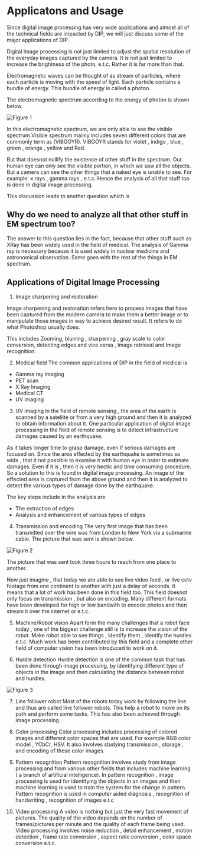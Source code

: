 # Applicatons and Usage

Since digital image processing has very wide applications and almost all of the technical fields are impacted by DIP, we will just discuss some of the major applications of DIP.

Digital Image processing is not just limited to adjust the spatial resolution of the everyday images captured by the camera. It is not just limited to increase the brightness of the photo, e.t.c. Rather it is far more than that.

Electromagnetic waves can be thought of as stream of particles, where each particle is moving with the speed of light. Each particle contains a bundle of energy. This bundle of energy is called a photon.

The electromagnetic spectrum according to the energy of photon is shown below.

![Figure 1](https://github.com/lacie-life/Image-Processing/blob/master/Theory/Something/5-Applications-and-Usage/electro_spectrum.jpg?raw=true)

In this electromagnetic spectrum, we are only able to see the visible spectrum.Visible spectrum mainly includes seven different colors that are commonly term as (VIBGOYR). VIBGOYR stands for violet , indigo , blue , green , orange , yellow and Red.

But that doesnot nullify the existence of other stuff in the spectrum. Our human eye can only see the visible portion, in which we saw all the objects. But a camera can see the other things that a naked eye is unable to see. For example: x rays , gamma rays , e.t.c. Hence the analysis of all that stuff too is done in digital image processing.

This discussion leads to another question which is

## Why do we need to analyze all that other stuff in EM spectrum too?
The answer to this question lies in the fact, because that other stuff such as XRay has been widely used in the field of medical. The analysis of Gamma ray is necessary because it is used widely in nuclear medicine and astronomical observation. Same goes with the rest of the things in EM spectrum.

## Applications of Digital Image Processing

1. Image sharpening and restoration

Image sharpening and restoration refers here to process images that have been captured from the modern camera to make them a better image or to manipulate those images in way to achieve desired result. It refers to do what Photoshop usually does.

This includes Zooming, blurring , sharpening , gray scale to color conversion, detecting edges and vice versa , Image retrieval and Image recognition.

2. Medical field
The common applications of DIP in the field of medical is
- Gamma ray imaging
- PET scan
- X Ray Imaging
- Medical CT
- UV imaging

3. UV imaging
In the field of remote sensing , the area of the earth is scanned by a satellite or from a very high ground and then it is analyzed to obtain information about it. One particular application of digital image processing in the field of remote sensing is to detect infrastructure damages caused by an earthquake.

As it takes longer time to grasp damage, even if serious damages are focused on. Since the area effected by the earthquake is sometimes so wide , that it not possible to examine it with human eye in order to estimate damages. Even if it is , then it is very hectic and time consuming procedure. So a solution to this is found in digital image processing. An image of the effected area is captured from the above ground and then it is analyzed to detect the various types of damage done by the earthquake.

The key steps include in the analysis are

- The extraction of edges
- Analysis and enhancement of various types of edges

4. Transmission and encoding
The very first image that has been transmitted over the wire was from London to New York via a submarine cable. The picture that was sent is shown below.

![Figure 2](https://github.com/lacie-life/Image-Processing/blob/master/Theory/Something/5-Applications-and-Usage/transmission.jpg?raw=true)

The picture that was sent took three hours to reach from one place to another.

Now just imagine , that today we are able to see live video feed , or live cctv footage from one continent to another with just a delay of seconds. It means that a lot of work has been done in this field too. This field doesnot only focus on transmission , but also on encoding. Many different formats have been developed for high or low bandwith to encode photos and then stream it over the internet or e.t.c.

5. Machine/Robot vision
Apart form the many challenges that a robot face today , one of the biggest challenge still is to increase the vision of the robot. Make robot able to see things , identify them , identify the hurdles e.t.c. Much work has been contributed by this field and a complete other field of computer vision has been introduced to work on it.

6. Hurdle detection
Hurdle detection is one of the common task that has been done through image processing, by identifying different type of objects in the image and then calculating the distance between robot and hurdles.

![Figure 3](https://github.com/lacie-life/Image-Processing/blob/master/Theory/Something/5-Applications-and-Usage/hurdle_detection.jpg?raw=true)

7. Line follower robot
Most of the robots today work by following the line and thus are called line follower robots. This help a robot to move on its path and perform some tasks. This has also been achieved through image processing.

8. Color processing
Color processing includes processing of colored images and different color spaces that are used. For example RGB color model , YCbCr, HSV. It also involves studying transmission , storage , and encoding of these color images.

9. Pattern recognition
Pattern recognition involves study from image processing and from various other fields that includes machine learning ( a branch of artificial intelligence). In pattern recognition , image processing is used for identifying the objects in an images and then machine learning is used to train the system for the change in pattern. Pattern recognition is used in computer aided diagnosis , recognition of handwriting , recognition of images e.t.c

10. Video processing
A video is nothing but just the very fast movement of pictures. The quality of the video depends on the number of frames/pictures per minute and the quality of each frame being used. Video processing involves noise reduction , detail enhancement , motion detection , frame rate conversion , aspect ratio conversion , color space conversion e.t.c.















